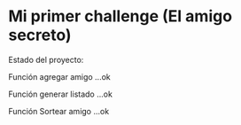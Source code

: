 <h1> Mi primer challenge (El amigo secreto) </h1>

<p> Estado del proyecto: </p>
<p> Función agregar amigo ...ok </p>
<p> Función generar listado ...ok </p>
<p> Función Sortear amigo ...ok </p>
